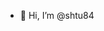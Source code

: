 - 👋 Hi, I’m @shtu84

<!---
shtu84/shtu84 is a ✨ special ✨ repository because its `README.md` (this file) appears on your GitHub profile.
You can click the Preview link to take a look at your changes.
--->
